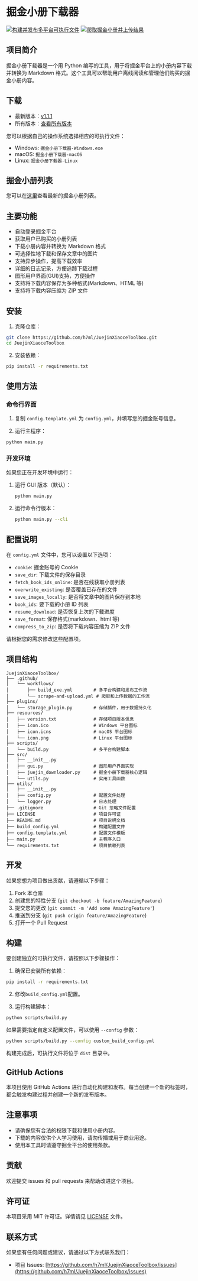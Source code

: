 # 掘金小册下载器

[![构建并发布多平台可执行文件](https://github.com/h7ml/JuejinXiaoceToolbox/actions/workflows/build_exe.yml/badge.svg)](https://github.com/h7ml/JuejinXiaoceToolbox/actions/workflows/build_exe.yml)
[![爬取掘金小册并上传结果](https://github.com/h7ml/JuejinXiaoceToolbox/actions/workflows/scrape-and-upload.yml/badge.svg)](https://github.com/h7ml/JuejinXiaoceToolbox/actions/workflows/scrape-and-upload.yml)

## 项目简介

掘金小册下载器是一个用 Python 编写的工具，用于将掘金平台上的小册内容下载并转换为 Markdown 格式。这个工具可以帮助用户离线阅读和管理他们购买的掘金小册内容。

## 下载

- 最新版本：[v1.1.1](https://github.com/h7ml/JuejinXiaoceToolbox/releases/tag/v1.1.1)
- 所有版本：[查看所有版本](https://github.com/h7ml/JuejinXiaoceToolbox/releases)

您可以根据自己的操作系统选择相应的可执行文件：

- Windows: `掘金小册下载器-Windows.exe`
- macOS: `掘金小册下载器-macOS`
- Linux: `掘金小册下载器-Linux`

## 掘金小册列表

您可以在[这里](https://juejin-xiaoce-toolbox.vercel.app/)查看最新的掘金小册列表。

## 主要功能

- 自动登录掘金平台
- 获取用户已购买的小册列表
- 下载小册内容并转换为 Markdown 格式
- 可选择性地下载和保存文章中的图片
- 支持异步操作，提高下载效率
- 详细的日志记录，方便追踪下载过程
- 图形用户界面(GUI)支持，方便操作
- 支持将下载内容保存为多种格式(Markdown、HTML 等)
- 支持将下载内容压缩为 ZIP 文件

## 安装

1. 克隆仓库：

```bash
git clone https://github.com/h7ml/JuejinXiaoceToolbox.git
cd JuejinXiaoceToolbox
```

2. 安装依赖：

```bash
pip install -r requirements.txt
```

## 使用方法

### 命令行界面

1. 复制 `config.template.yml` 为 `config.yml`，并填写您的掘金账号信息。

2. 运行主程序：

```bash
python main.py
```

### 开发环境

如果您正在开发环境中运行：

1. 运行 GUI 版本（默认）：

   ```bash
   python main.py
   ```

2. 运行命令行版本：
   ```bash
   python main.py --cli
   ```

## 配置说明

在 `config.yml` 文件中，您可以设置以下选项：

- `cookie`: 掘金账号的 Cookie
- `save_dir`: 下载文件的保存目录
- `fetch_book_ids_online`: 是否在线获取小册列表
- `overwrite_existing`: 是否覆盖已存在的文件
- `save_images_locally`: 是否将文章中的图片保存到本地
- `book_ids`: 要下载的小册 ID 列表
- `resume_download`: 是否恢复上次的下载进度
- `save_format`: 保存格式(markdown、html 等)
- `compress_to_zip`: 是否将下载内容压缩为 ZIP 文件

请根据您的需求修改这些配置项。

## 项目结构

```
JuejinXiaoceToolbox/
├── .github/
│   └── workflows/
│       ├── build_exe.yml        # 多平台构建和发布工作流
│       └── scrape-and-upload.yml # 爬取和上传数据的工作流
├── plugins/
│   └── storage_plugin.py        # 存储插件，用于数据持久化
├── resources/
│   ├── version.txt              # 存储项目版本信息
│   ├── icon.ico                 # Windows 平台图标
│   ├── icon.icns                # macOS 平台图标
│   └── icon.png                 # Linux 平台图标
├── scripts/
│   └── build.py                 # 多平台构建脚本
├── src/
│   ├── __init__.py
│   ├── gui.py                   # 图形用户界面实现
│   ├── juejin_downloader.py     # 掘金小册下载器核心逻辑
│   └── utils.py                 # 实用工具函数
├── utils/
│   ├── __init__.py
│   ├── config.py                # 配置文件处理
│   └── logger.py                # 日志处理
├── .gitignore                   # Git 忽略文件配置
├── LICENSE                      # 项目许可证
├── README.md                    # 项目说明文档
├── build_config.yml             # 构建配置文件
├── config.template.yml          # 配置文件模板
├── main.py                      # 主程序入口
└── requirements.txt             # 项目依赖列表
```

## 开发

如果您想为项目做出贡献，请遵循以下步骤：

1. Fork 本仓库
2. 创建您的特性分支 (`git checkout -b feature/AmazingFeature`)
3. 提交您的更改 (`git commit -m 'Add some AmazingFeature'`)
4. 推送到分支 (`git push origin feature/AmazingFeature`)
5. 打开一个 Pull Request

## 构建

要创建独立的可执行文件，请按照以下步骤操作：

1. 确保已安装所有依赖：

```bash
pip install -r requirements.txt
```

2. 修改`build_config.yml`配置。

3. 运行构建脚本：

```bash
python scripts/build.py
```

如果需要指定自定义配置文件，可以使用 `--config` 参数：

```bash
python scripts/build.py --config custom_build_config.yml
```

构建完成后，可执行文件将位于 `dist` 目录中。

## GitHub Actions

本项目使用 GitHub Actions 进行自动化构建和发布。每当创建一个新的标签时，都会触发构建过程并创建一个新的发布版本。

## 注意事项

- 请确保您有合法的权限下载和使用小册内容。
- 下载的内容仅供个人学习使用，请勿传播或用于商业用途。
- 使用本工具时请遵守掘金平台的使用条款。

## 贡献

欢迎提交 issues 和 pull requests 来帮助改进这个项目。

## 许可证

本项目采用 MIT 许可证。详情请见 [LICENSE](LICENSE) 文件。

## 联系方式

如果您有任何问题或建议，请通过以下方式联系我们：

- 项目 Issues: [https://github.com/h7ml/JuejinXiaoceToolbox/issues](https://github.com/h7ml/JuejinXiaoceToolbox/issues)
